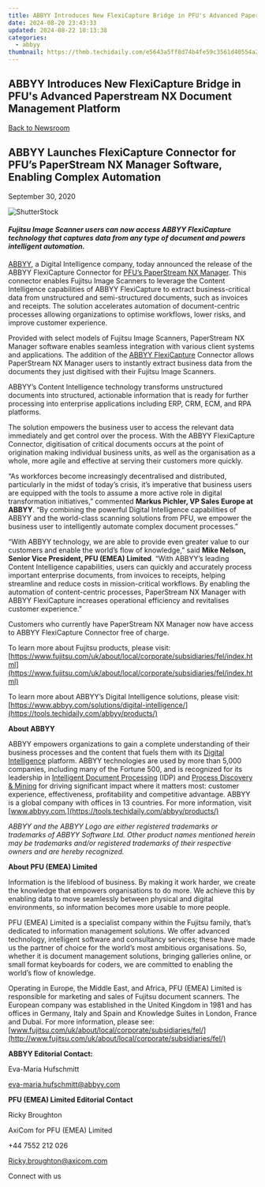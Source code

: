 ```yaml
---
title: ABBYY Introduces New FlexiCapture Bridge in PFU's Advanced Paperstream NX Document Management Platform
date: 2024-08-20 23:43:33
updated: 2024-08-22 10:13:38
categories:
  - abbyy
thumbnail: https://thmb.techidaily.com/e5643a5ff8d74b4fe59c3561d40554a2f62dd894777e476ebe9274260c57e1be.jpg
---
```


## ABBYY Introduces New FlexiCapture Bridge in PFU's Advanced Paperstream NX Document Management Platform

[Back to Newsroom](https://tools.techidaily.com/abbyy/products/)

## ABBYY Launches FlexiCapture Connector for PFU’s PaperStream NX Manager Software, Enabling Complex Automation

September 30, 2020

![ShutterStock](https://content.abbyy.com/-/media/project/abbyy/abbyy/branchtemplates/shutterstock_1272462163_1296-x-729.jpg?h=729&iar=0&w=1296)

#### _Fujitsu Image Scanner users can now access ABBYY FlexiCapture technology that captures data from any type of document and powers intelligent automation._

[ABBYY](https://tools.techidaily.com/abbyy/products/), a Digital Intelligence company, today announced the release of the ABBYY FlexiCapture Connector for [PFU’s PaperStream NX Manager](https://www.fujitsu.com/uk/products/computing/peripheral/scanners/fi/software/ps-nxmanager/ps-nxmanager.html). This connector enables Fujitsu Image Scanners to leverage the Content Intelligence capabilities of ABBYY FlexiCapture to extract business-critical data from unstructured and semi-structured documents, such as invoices and receipts. The solution accelerates automation of document-centric processes allowing organizations to optimise workflows, lower risks, and improve customer experience.

Provided with select models of Fujitsu Image Scanners, PaperStream NX Manager software enables seamless integration with various client systems and applications. The addition of the [ABBYY FlexiCapture](https://tools.techidaily.com/abbyy/products/) Connector allows PaperStream NX Manager users to instantly extract business data from the documents they just digitised with their Fujitsu Image Scanners.

ABBYY’s Content Intelligence technology transforms unstructured documents into structured, actionable information that is ready for further processing into enterprise applications including ERP, CRM, ECM, and RPA platforms.

The solution empowers the business user to access the relevant data immediately and get control over the process. With the ABBYY FlexiCapture Connector, digitisation of critical documents occurs at the point of origination making individual business units, as well as the organisation as a whole, more agile and effective at serving their customers more quickly.

“As workforces become increasingly decentralised and distributed, particularly in the midst of today’s crisis, it’s imperative that business users are equipped with the tools to assume a more active role in digital transformation initiatives,” commented **Markus Pichler, VP Sales Europe at ABBYY**. “By combining the powerful Digital Intelligence capabilities of ABBYY and the world-class scanning solutions from PFU, we empower the business user to intelligently automate complex document processes.”

“With ABBYY technology, we are able to provide even greater value to our customers and enable the world’s flow of knowledge,” said **Mike Nelson, Senior Vice President, PFU (EMEA) Limited**. “With ABBYY’s leading Content Intelligence capabilities, users can quickly and accurately process important enterprise documents, from invoices to receipts, helping streamline and reduce costs in mission-critical workflows. By enabling the automation of content-centric processes, PaperStream NX Manager with ABBYY FlexiCapture increases operational efficiency and revitalises customer experience.”

Customers who currently have PaperStream NX Manager now have access to ABBYY FlexiCapture Connector free of charge.

To learn more about Fujitsu products, please visit: [https://www.fujitsu.com/uk/about/local/corporate/subsidiaries/fel/index.html](https://www.fujitsu.com/uk/about/local/corporate/subsidiaries/fel/index.html)

To learn more about ABBYY’s Digital Intelligence solutions, please visit: [https://www.abbyy.com/solutions/digital-intelligence/](https://tools.techidaily.com/abbyy/products/)

**About ABBYY**

ABBYY empowers organizations to gain a complete understanding of their business processes and the content that fuels them with its [Digital Intelligence](https://tools.techidaily.com/abbyy/products/) platform. ABBYY technologies are used by more than 5,000 companies, including many of the Fortune 500, and is recognized for its leadership in [Intelligent Document Processing](https://tools.techidaily.com/abbyy/products/) (IDP) and [Process Discovery & Mining](https://tools.techidaily.com/abbyy/products/) for driving significant impact where it matters most: customer experience, effectiveness, profitability and competitive advantage. ABBYY is a global company with offices in 13 countries. For more information, visit [www.abbyy.com.](https://tools.techidaily.com/abbyy/products/)

_ABBYY and the ABBYY Logo are either registered trademarks or trademarks of ABBYY Software Ltd. Other product names mentioned herein may be trademarks and/or registered trademarks of their respective owners and are hereby recognized._

**About PFU (EMEA) Limited**

Information is the lifeblood of business. By making it work harder, we create the knowledge that empowers organisations to do more. We achieve this by enabling data to move seamlessly between physical and digital environments, so information becomes more usable to more people.

PFU (EMEA) Limited is a specialist company within the Fujitsu family, that’s dedicated to information management solutions. We offer advanced technology, intelligent software and consultancy services; these have made us the partner of choice for the world’s most ambitious organisations. So, whether it is document management solutions, bringing galleries online, or small format keyboards for coders, we are committed to enabling the world’s flow of knowledge.

Operating in Europe, the Middle East, and Africa, PFU (EMEA) Limited is responsible for marketing and sales of Fujitsu document scanners. The European company was established in the United Kingdom in 1981 and has offices in Germany, Italy and Spain and Knowledge Suites in London, France and Dubai. For more information, please see: [www.fujitsu.com/uk/about/local/corporate/subsidiaries/fel/](http://www.fujitsu.com/uk/about/local/corporate/subsidiaries/fel/)

**ABBYY Editorial Contact:**

Eva-Maria Hufschmitt

[eva-maria.hufschmitt@abbyy.com](https://tools.techidaily.com/abbyy/products/)

**PFU (EMEA) Limited Editorial Contact**

Ricky Broughton

AxiCom for PFU (EMEA) Limited

+44 7552 212 026

[Ricky.broughton@axicom.com](https://tools.techidaily.com/abbyy/products/)

Connect with us

<ins class="adsbygoogle"
     style="display:block"
     data-ad-format="autorelaxed"
     data-ad-client="ca-pub-7571918770474297"
     data-ad-slot="1223367746"></ins>



<ins class="adsbygoogle"
     style="display:block"
     data-ad-client="ca-pub-7571918770474297"
     data-ad-slot="8358498916"
     data-ad-format="auto"
     data-full-width-responsive="true"></ins>
